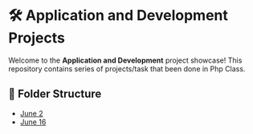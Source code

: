 # 🛠️ Application and Development Projects

Welcome to the **Application and Development** project showcase! This repository contains series of projects/task that been done in Php Class.

## 📁 Folder Structure
- [June 2](./June2)
- [June 16](./June16)
